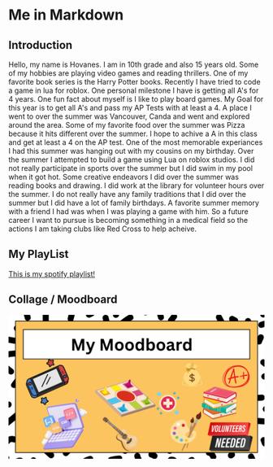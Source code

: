 # Me in Markdown

## Introduction

Hello, my name is Hovanes. I am in 10th grade and also 15 years old. Some of my hobbies are playing video games and reading thrillers. One of my favorite book series is the Harry Potter books. Recently I have tried to code a game in lua for roblox. 
One personal milestone I have is getting all A's for 4 years. One fun fact about myself is I like to play board games. My Goal for this year is to get all A's and pass my AP Tests with at least a 4. A place I went to over the summer was Vancouver, Canda and went and explored around the area. Some of my favorite food over the summer was Pizza because it hits different over the summer. 
I hope to achive a A in this class and get at least a 4 on the AP test. One of the most memorable experiances I had this summer was hanging out with my cousins on my birthday. Over the summer I attempted to build a game using Lua on roblox studios. I did not really participate in sports over the summer but I did swim in my pool when it got hot. Some creative endeavors I did over the summer was reading books and drawing. I did work at the library for volunteer hours over the summer.
 I do not really have any family traditions that I did over the summer but I did have a lot of family birthdays. A favorite summer memory with a friend I had was when I was playing a game with him. So a future career I want to pursue is becoming something in a medical field so the actions I am taking clubs like Red Cross to help acheive.  

## My PlayList

[This is my spotify playlist!](https://open.spotify.com/playlist/1v8kBuTu442DmBpWFYqcFm)

## Collage / Moodboard


![This is an image of my collage](MoodBoard.png)
